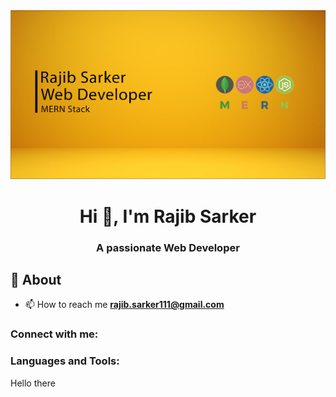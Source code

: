 <img src="/src/asssets/banner.png">
<h1 align="center">Hi 👋, I'm Rajib Sarker</h1>
<h3 align="center">A passionate Web Developer</h3>

## :dart: About ##

- 📫 How to reach me **rajib.sarker111@gmail.com**

<h3 align="left">Connect with me:</h3>
<p align="left">
</p>

<h3 align="left">Languages and Tools:</h3>
<div style="display: grid, border: 2px solid red, border-radius: 15px">
<p>Hello there</p>
</div>